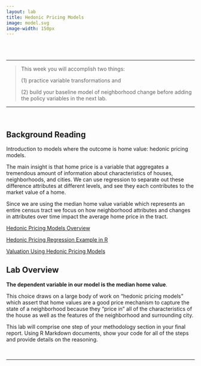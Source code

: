 ```yaml
---
layout: lab
title: Hedonic Pricing Models 
image: model.svg
image-width: 150px
---
```


<div class = "uk-container uk-container-small">

<br>
<br>

----

> This week you will accomplish two things:
> 
> (1) practice variable transformations and 
>
> (2) build your baseline model of neighborhood change before adding the policy variables in the next lab.   


---

<br>


## Background Reading 

Introduction to models where the outcome is home value: hedonic pricing models. 

The main insight is that home price is a variable that aggregates a tremendous amount of information about characteristics of houses, neighborhoods, and cities. We can use regression to separate out these difference attributes at different levels, and see they each contributes to the market value of a home. 

Since we are using the median home value variable which represents an entire census tract we focus on how neighborhood attributes and changes in attributes over time impact the average home price in the tract. 

[Hedonic Pricing Models Overview](articles/home-value-change/hedonic-pricing-method.pdf)

[Hedonic Pricing Regression Example in R](https://github.com/buruzaemon/hedonic)

[Valuation Using Hedonic Pricing Models](https://scholarship.sha.cornell.edu/cgi/viewcontent.cgi?article=1058&context=crer)

## Lab Overview 

**The dependent variable in our model is the median home value**. 

This choice draws on a large body of work on “hedonic pricing models” which assert that home values are a good price mechanism to capture the state of a neighborhood because they “price in” all of the characteristics of the house as well as the features of the neighborhood and surrounding city.

This lab will comprise one step of your methodology section in your final report. Using R Markdown documents, show your code for all of the steps and provide details on the reasoning. 



<br>
<hr>
<br>
<br>

</div>
